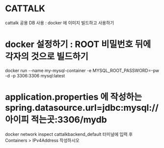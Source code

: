 # CATTALK
cattalk
공용 DB 사용 : docker 에 이미지 빌드하고 사용하기
# docker 설정하기 : ROOT 비밀번호 뒤에 각자의 것으로 빌드하기
docker run --name my-mysql-container -e MYSQL_ROOT_PASSWORD=-pw -d -p 3306:3306 mysql:latest

# application.properties 에 작성하는 spring.datasource.url=jdbc:mysql://아이피 적는곳:3306/mydb
docker network inspect cattalkbackend_default 터미널에 입력 후 <br>
Containers > IPv4Address 작성하시오
